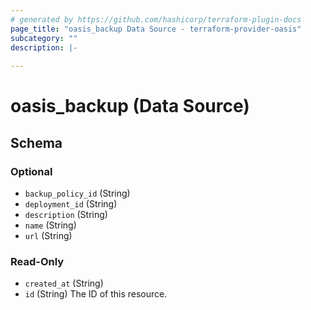 ```yaml
---
# generated by https://github.com/hashicorp/terraform-plugin-docs
page_title: "oasis_backup Data Source - terraform-provider-oasis"
subcategory: ""
description: |-
  
---
```


# oasis_backup (Data Source)





<!-- schema generated by tfplugindocs -->
## Schema

### Optional

- `backup_policy_id` (String)
- `deployment_id` (String)
- `description` (String)
- `name` (String)
- `url` (String)

### Read-Only

- `created_at` (String)
- `id` (String) The ID of this resource.


